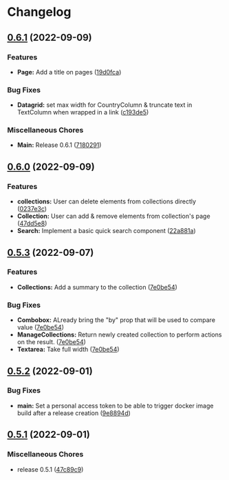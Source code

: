 # Changelog

## [0.6.1](https://github.com/BLSQ/openhexa-frontend/compare/0.6.0...0.6.1) (2022-09-09)


### Features

* **Page:** Add a title on pages ([19d0fca](https://github.com/BLSQ/openhexa-frontend/commit/19d0fca56635fb56ad58c31378a86721c4c63ed1))


### Bug Fixes

* **Datagrid:** set max width for CountryColumn & truncate text in TextColumn when wrapped in a link ([c193de5](https://github.com/BLSQ/openhexa-frontend/commit/c193de524c1bf9407cdf914be9b1db55ad45820e))


### Miscellaneous Chores

* **Main:** Release 0.6.1 ([7180291](https://github.com/BLSQ/openhexa-frontend/commit/7180291db836d5d0eca94848e4bf3d7bc57933c5))

## [0.6.0](https://github.com/BLSQ/openhexa-frontend/compare/0.5.3...0.6.0) (2022-09-09)


### Features

* **collections:** User can delete elements from collections directly ([0237e3c](https://github.com/BLSQ/openhexa-frontend/commit/0237e3c5a40a722869f0aee6f6d995e7d134b779))
* **Collection:** User can add & remove elements from collection's page ([47dd5e8](https://github.com/BLSQ/openhexa-frontend/commit/47dd5e816bbb8b99263627ba9d748fce7cd69aa2))
* **Search:** Implement a basic quick search component ([22a881a](https://github.com/BLSQ/openhexa-frontend/commit/22a881ae15311599eaafa040f933630a948b2933))

## [0.5.3](https://github.com/BLSQ/openhexa-frontend/compare/0.5.2...0.5.3) (2022-09-07)


### Features

* **Collections:** Add a summary to the collection ([7e0be54](https://github.com/BLSQ/openhexa-frontend/commit/7e0be54725b854ce45282f28f3ea0e82fd36b70e))


### Bug Fixes

* **Combobox:** ALready bring the "by" prop that will be used to compare value ([7e0be54](https://github.com/BLSQ/openhexa-frontend/commit/7e0be54725b854ce45282f28f3ea0e82fd36b70e))
* **ManageCollections:** Return newly created collection to perform actions on the result. ([7e0be54](https://github.com/BLSQ/openhexa-frontend/commit/7e0be54725b854ce45282f28f3ea0e82fd36b70e))
* **Textarea:** Take full width ([7e0be54](https://github.com/BLSQ/openhexa-frontend/commit/7e0be54725b854ce45282f28f3ea0e82fd36b70e))

## [0.5.2](https://github.com/BLSQ/openhexa-frontend/compare/0.5.1...0.5.2) (2022-09-01)


### Bug Fixes

* **main:** Set a personal access token to be able to trigger docker image build after a release creation ([9e8894d](https://github.com/BLSQ/openhexa-frontend/commit/9e8894dd9767cf1d4d82e1c7a6ce975f2eb0f1eb))

## [0.5.1](https://github.com/BLSQ/openhexa-frontend/compare/0.5.0...0.5.1) (2022-09-01)


### Miscellaneous Chores

* release 0.5.1 ([47c89c9](https://github.com/BLSQ/openhexa-frontend/commit/47c89c9c5f04c1c536a9a4d9b0c16008443ab234))
